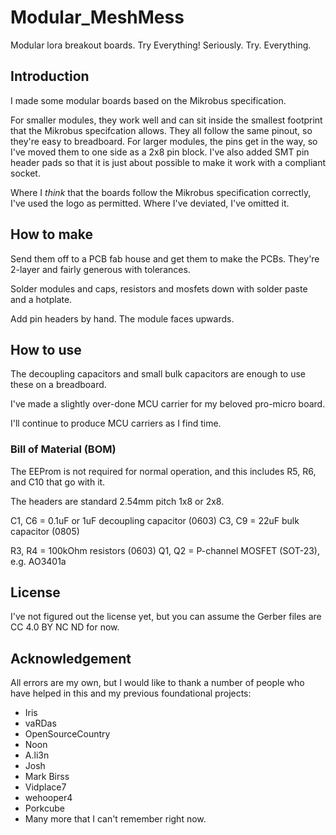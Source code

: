 # Modular_MeshMess
Modular lora breakout boards. Try Everything! Seriously. Try. Everything.

## Introduction
I made some modular boards based on the Mikrobus specification. 

For smaller modules, they work well and can sit inside the smallest footprint that the Mikrobus specifcation allows. They all follow the same pinout, so they're easy to breadboard. For larger modules, the pins get in the way, so I've moved them to one side as a 2x8 pin block. I've also added SMT pin header pads so that it is just about possible to make it work with a compliant socket.

Where I *think* that the boards follow the Mikrobus specification correctly, I've used the logo as permitted. Where I've deviated, I've omitted it.

## How to make
Send them off to a PCB fab house and get them to make the PCBs. They're 2-layer and fairly generous with tolerances.

Solder modules and caps, resistors and mosfets down with solder paste and a hotplate.

Add pin headers by hand. The module faces upwards.

## How to use
The decoupling capacitors and small bulk capacitors are enough to use these on a breadboard.

I've made a slightly over-done MCU carrier for my beloved pro-micro board.

I'll continue to produce MCU carriers as I find time.

### Bill of Material (BOM)
The EEProm is not required for normal operation, and this includes R5, R6, and C10 that go with it.

The headers are standard 2.54mm pitch 1x8 or 2x8.

C1, C6 = 0.1uF or 1uF decoupling capacitor (0603)
C3, C9 = 22uF bulk capacitor (0805)

R3, R4 = 100kOhm resistors (0603)
Q1, Q2 = P-channel MOSFET (SOT-23), e.g. AO3401a

## License
I've not figured out the license yet, but you can assume the Gerber files are CC 4.0 BY NC ND for now.

## Acknowledgement
All errors are my own, but I would like to thank a number of people who have helped in this and my previous foundational projects:
* Iris
* vaRDas
* OpenSourceCountry
* Noon
* A.li3n
* Josh
* Mark Birss
* Vidplace7
* wehooper4
* Porkcube
* Many more that I can't remember right now.

